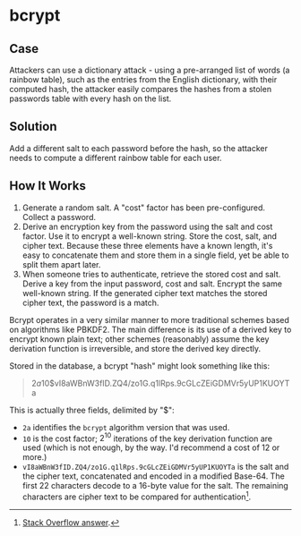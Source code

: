 # bcrypt

## Case

Attackers can use a dictionary attack - using a pre-arranged list of words (a rainbow table), such as the entries from the English dictionary, with their computed hash, the attacker easily compares the hashes from a stolen passwords table with every hash on the list.

## Solution

Add a different salt to each password before the hash, so the attacker needs to compute a different rainbow table for each user.

## How It Works

1. Generate a random salt. A "cost" factor has been pre-configured. Collect a password.
2. Derive an encryption key from the password using the salt and cost factor. Use it to encrypt a well-known string. Store the cost, salt, and cipher text. Because these three elements have a known length, it's easy to concatenate them and store them in a single field, yet be able to split them apart later.
3. When someone tries to authenticate, retrieve the stored cost and salt. Derive a key from the input password, cost and salt. Encrypt the same well-known string. If the generated cipher text matches the stored cipher text, the password is a match.

Bcrypt operates in a very similar manner to more traditional schemes based on algorithms like PBKDF2. The main difference is its use of a derived key to encrypt known plain text; other schemes (reasonably) assume the key derivation function is irreversible, and store the derived key directly.

Stored in the database, a bcrypt "hash" might look something like this:

> $2a$10$vI8aWBnW3fID.ZQ4/zo1G.q1lRps.9cGLcZEiGDMVr5yUP1KUOYTa

This is actually three fields, delimited by "$":

- `2a` identifies the `bcrypt` algorithm version that was used.
- `10` is the cost factor; $2^{10}$ iterations of the key derivation function are used (which is not enough, by the way. I'd recommend a cost of 12 or more.)
- `vI8aWBnW3fID.ZQ4/zo1G.q1lRps.9cGLcZEiGDMVr5yUP1KUOYTa` is the salt and the cipher text, concatenated and encoded in a modified Base-64. The first 22 characters decode to a 16-byte value for the salt. The remaining characters are cipher text to be compared for authentication[^1].

[^1]: [Stack Overflow answer](https://stackoverflow.com/a/6833165).